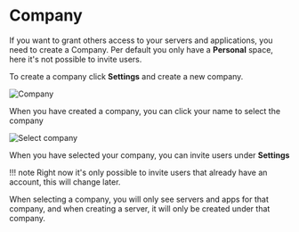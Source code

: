 # Company

If you want to grant others access to your servers and applications, you need to create a Company. Per default you only have a **Personal** space, here it's not possible to invite users.

To create a company click **Settings** and create a new company.

![Company](../images/company.png)

When you have created a company, you can click your name to select the company

![Select company](../images/select-company.png)

When you have selected your company, you can invite users under **Settings**

!!! note
    Right now it's only possible to invite users that already have an account, this will change later.

When selecting a company, you will only see servers and apps for that company, and when creating a server, it will only be created under that company.